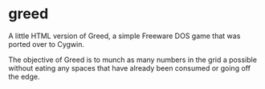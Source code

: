 # greed
A little HTML version of Greed, a simple Freeware DOS game that was ported over to Cygwin.

The objective of Greed is to munch as many numbers in the grid a possible without eating any spaces that have already been consumed or going off the edge.
